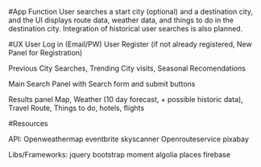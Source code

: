 #App Function
User searches a start city (optional) and a destination city,
and the UI displays route data, weather data, and things to do in the destination city.
Integration of historical user searches is also planned.

#UX
User Log in (Email/PW)
User Register (if not already registered, New Panel for Registration)

Previous City Searches, Trending City visits, Seasonal Recomendations

Main Search Panel with Search form and submit buttons

Results panel
Map,
Weather (10 day forecast, + possible historic data),
Travel Route,
Things to do,
hotels,
flights

#Resources

API:
Openweathermap
eventbrite
skyscanner
Openrouteservice
pixabay

Libs/Frameworks:
jquery
bootstrap
moment
algolia places
firebase
